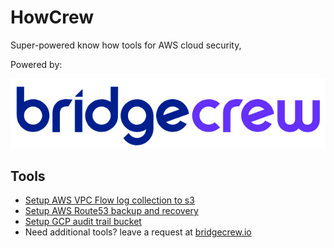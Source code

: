 # HowCrew
Super-powered know how tools for AWS cloud security, 

Powered by:

![bridgecrew](logo.png)

## Tools
* [Setup AWS VPC Flow log collection to s3](setup-vpc-flow-logs/setup-vpc-flow-logs.md)
* [Setup AWS Route53 backup and recovery](https://github.com/bridgecrewio/aws-route53-backup-restore)
* [Setup GCP audit trail bucket](gcp-audit-trail-gcs-bucket/gcp-audittrail-bucket.md)
* Need additional tools? leave a request at [bridgecrew.io](https://www.bridgecrew.io/)
